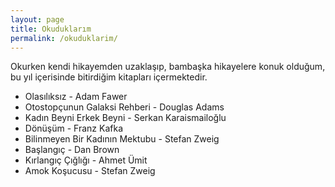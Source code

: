 ```yaml
---
layout: page
title: Okuduklarım
permalink: /okuduklarim/
---
```


Okurken kendi hikayemden uzaklaşıp, bambaşka hikayelere konuk olduğum, bu yıl içerisinde bitirdiğim kitapları içermektedir.
  
  
  * Olasılıksız - Adam Fawer
  * Otostopçunun Galaksi Rehberi - Douglas Adams
  * Kadın Beyni Erkek Beyni - Serkan Karaismailoğlu 
  * Dönüşüm - Franz Kafka 
  * Bilinmeyen Bir Kadının Mektubu - Stefan Zweig
  * Başlangıç - Dan Brown
  * Kırlangıç Çığlığı - Ahmet Ümit
  * Amok Koşucusu - Stefan Zweig
   
